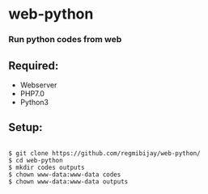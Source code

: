 # web-python

### Run python codes from web

## Required:

- Webserver
- PHP7.0
- Python3

## Setup:
```

$ git clone https://github.com/regmibijay/web-python/
$ cd web-python
$ mkdir codes outputs
$ chown www-data:www-data codes
$ chown www-data:www-data outputs

```
